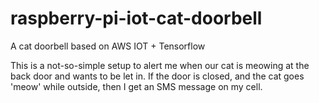 # raspberry-pi-iot-cat-doorbell
A cat doorbell based on AWS IOT + Tensorflow 

This is a not-so-simple setup to alert me when our cat is meowing at the back door and wants to be let in. 
If the door is closed, and the cat goes 'meow' while outside, then I get an SMS message on my cell.



